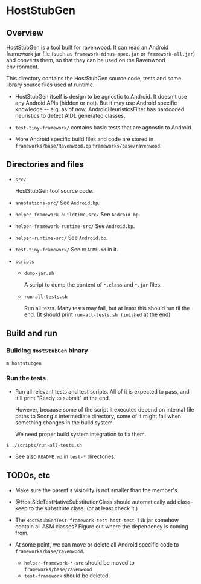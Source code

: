 # HostStubGen

## Overview

HostStubGen is a tool built for ravenwood. It can read an Android framework jar file
(such as `framework-minus-apex.jar` or `framework-all.jar`) and
converts them, so that they can be used on the Ravenwood environment.

This directory contains the HostStubGen source code, tests and some library source files
used at runtime.

- HostStubGen itself is design to be agnostic to Android. It doesn't use any Android APIs
(hidden or not). But it may use Android specific knowledge -- e.g. as of now,
AndroidHeuristicsFilter has hardcoded heuristics to detect AIDL generated classes.

- `test-tiny-framework/` contains basic tests that are agnostic to Android.

- More Android specific build files and code are stored in `frameworks/base/Ravenwood.bp`
  `frameworks/base/ravenwood`.

## Directories and files

- `src/`

  HostStubGen tool source code.

- `annotations-src/` See `Android.bp`.
- `helper-framework-buildtime-src/` See `Android.bp`.
- `helper-framework-runtime-src/` See `Android.bp`.
- `helper-runtime-src/` See `Android.bp`.

- `test-tiny-framework/` See `README.md` in it.

- `scripts`
  - `dump-jar.sh`

    A script to dump the content of `*.class` and `*.jar` files.

  - `run-all-tests.sh`

    Run all tests. Many tests may fail, but at least this should run til the end.
    (It should print `run-all-tests.sh finished` at the end)

## Build and run

### Building `HostStubGen` binary

```
m hoststubgen
```

### Run the tests

- Run all relevant tests and test scripts. All of it is expected to pass, and it'll print
  "Ready to submit" at the end.

  However, because some of the script it executes depend on internal file paths to Soong's
  intermediate directory, some of it might fail when something changes in the build system.

  We need proper build system integration to fix them.
```
$ ./scripts/run-all-tests.sh
```

- See also `README.md` in `test-*` directories.

## TODOs, etc

 - Make sure the parent's visibility is not smaller than the member's.

- @HostSideTestNativeSubstitutionClass should automatically add class-keep to the substitute class.
  (or at least check it.)

 - The `HostStubGenTest-framework-test-host-test-lib` jar somehow contain all ASM classes? Figure out where the dependency is coming from.

- At some point, we can move or delete all Android specific code to `frameworks/base/ravenwood`.
  - `helper-framework-*-src` should be moved to `frameworks/base/ravenwood`
  - `test-framework` should be deleted.
